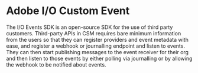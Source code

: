 # Adobe I/O Custom Event

The I/O Events SDK is an open-source SDK for the use of third party customers. Third-party APIs in CSM requires bare minimum information from the users so that they can register providers and event metadata with ease, and register a webhook or journalling endpoint and listen to events. They can then start publishing messages to the event receiver for their org and then listen to those events by either polling via journalling or by allowing the webhook to be notified about events. 



  
